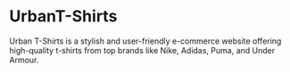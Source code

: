 # UrbanT-Shirts
Urban T-Shirts is a stylish and user-friendly e-commerce website offering high-quality t-shirts from top brands like Nike, Adidas, Puma, and Under Armour.
